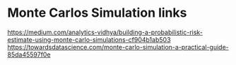 # Monte Carlos Simulation links
https://medium.com/analytics-vidhya/building-a-probabilistic-risk-estimate-using-monte-carlo-simulations-cf904b1ab503
https://towardsdatascience.com/monte-carlo-simulation-a-practical-guide-85da45597f0e
